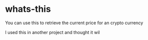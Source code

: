 # whats-this

You can use this to retrieve the current price for an crypto currency

I used this in another project and thought it wil